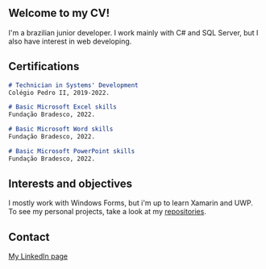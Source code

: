 ## Welcome to my CV!

I'm a brazilian junior developer. I work mainly with C# and SQL Server, but I also have interest in web developing.

## Certifications

```markdown
# Technician in Systems' Development
Colégio Pedro II, 2019-2022.

# Basic Microsoft Excel skills
Fundação Bradesco, 2022.

# Basic Microsoft Word skills
Fundação Bradesco, 2022.

# Basic Microsoft PowerPoint skills
Fundação Bradesco, 2022.
```

## Interests and objectives

I mostly work with Windows Forms, but i'm up to learn Xamarin and UWP. To see my personal projects, take a look at my [repositories](https://github.com/KarinMarie?tab=repositories).

## Contact
[My LinkedIn page](https://www.linkedin.com/in/karinmarie/)
